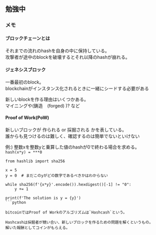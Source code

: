 ## 勉強中

### メモ

#### ブロックチェーンとは
それまでの流れのhashを自身の中に保持している。  
攻撃者が途中のblockを破壊するとそれ以降のhashが崩れる。

#### ジェネシスブロック
一番最初のblock。  
blockchainがインスタンス化されるときに一緒にシードする必要がある

新しいblockを作る理由はいくつかある。  
マイニングや(鋳造　(forged) )? など

#### Proof of Work(PoW)
新しいブロックが 作られる or 採掘される かを表している。  
誰からも見つけるのは難しく、確認するのは簡単でないといけない

例:)
整数xを整数yと乗算した値のhashが0で終わる場合を求める。  
`hash(x*y) = ***0`

```
from hashlib import sha256

x = 5
y = 0  # まだこのyがどの数字であるべきかはわからない

while sha256(f'{x*y}'.encode()).hexdigest()[-1] != "0":
    y += 1

print(f'The solution is y = {y}')
```python

bitcoinではProof of Workのアルゴリズムは`Hashcash`という。

Hashcashは採掘者が競い合い、新しいブロックを作るための問題を解くというもの。  
解いた報酬としてコインがもらえる。
